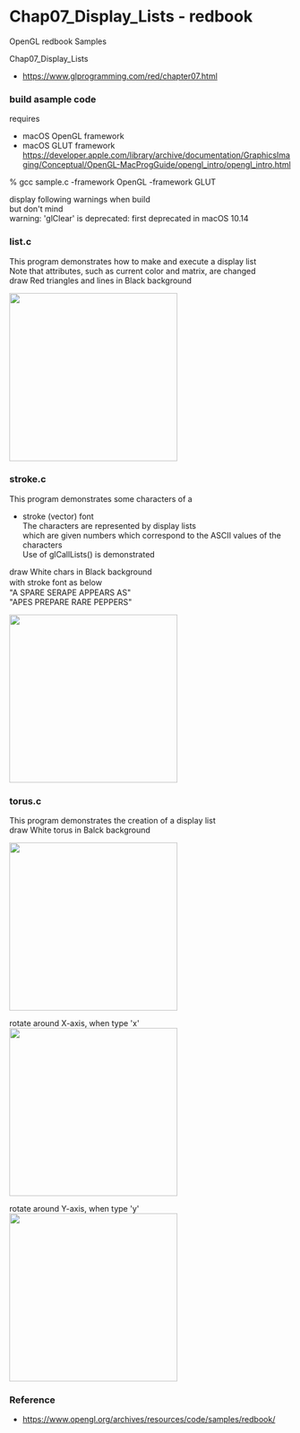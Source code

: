 Chap07_Display_Lists - redbook
===============

OpenGL redbook Samples <br/>

Chap07_Display_Lists <br/>
- https://www.glprogramming.com/red/chapter07.html


### build asample code 
requires  <br/>
- macOS  OpenGL framework <br/>
- macOS  GLUT framework <br/>
https://developer.apple.com/library/archive/documentation/GraphicsImaging/Conceptual/OpenGL-MacProgGuide/opengl_intro/opengl_intro.html <br/>

% gcc sample.c  -framework OpenGL  -framework GLUT <br/>

display following warnings when build <br/>
but don't mind <br/>
warning: 'glClear' is deprecated: first deprecated in macOS 10.14 <br/>

 ### list.c <br/>
 This program demonstrates how to make and execute a 
 display list  <br/>
Note that attributes, such as current color and matrix, are changed <br/>
draw Red triangles and lines in Black background  <br/>

<image src="https://raw.githubusercontent.com/ohwada/MAC_OpenGL_redbook/master/Chap07_Display_Lists/result/screenshot_list.png" width="300" /><br/>

 ### stroke.c  <br/>
This program demonstrates some characters of a 
 *  stroke (vector) font  <br/>
The characters are represented by display lists  <br/>
which are given numbers which correspond to the ASCII values of the characters  <br/>
Use of glCallLists() is demonstrated  <br/>

draw White chars in Black background   <br/>
with stroke font as below　<br/>
"A SPARE SERAPE APPEARS AS"  <br/>
 "APES PREPARE RARE PEPPERS"  <br/>

<image src="https://raw.githubusercontent.com/ohwada/MAC_OpenGL_redbook/master/Chap07_Display_Lists/result/screenshot_stroke.png" width="300" /><br/>

 ### torus.c  <br/>
 This program demonstrates the creation of a display list   <br/>
draw White torus in Balck background   <br/>

<image src="https://raw.githubusercontent.com/ohwada/MAC_OpenGL_redbook/master/Chap07_Display_Lists/result/screenshot_torus.png" width="300" /><br/>

rotate around X-axis, when type 'x' <br/>
<image src="https://raw.githubusercontent.com/ohwada/MAC_OpenGL_redbook/master/Chap07_Display_Lists/result/screenshot_torus_x.png" width="300" /><br/>

rotate around Y-axis, when type 'y' <br/>
<image src="https://raw.githubusercontent.com/ohwada/MAC_OpenGL_redbook/master/Chap07_Display_Lists/result/screenshot_torus_y.png" width="300" /><br/>

### Reference <br/>
- https://www.opengl.org/archives/resources/code/samples/redbook/

